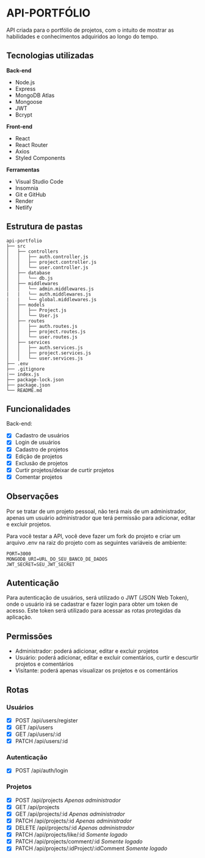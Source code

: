 # API-PORTFÓLIO
API criada para o portfólio de projetos, com o intuito de mostrar as habilidades e conhecimentos adquiridos ao longo do tempo.

## Tecnologias utilizadas

**Back-end**
- Node.js
- Express
- MongoDB Atlas
- Mongoose
- JWT
- Bcrypt

**Front-end**
- React
- React Router
- Axios
- Styled Components

**Ferramentas**
- Visual Studio Code
- Insomnia
- Git e GitHub
- Render
- Netlify

## Estrutura de pastas

```
api-portfolio
├── src
│   ├── controllers
│   │   ├── auth.controller.js
│   │   ├── project.controller.js
│   │   └── user.controller.js
│   ├── database
│   │   └── db.js
│   ├── middlewares
│   │   └── admin.middlewares.js
|   |   └── auth.middlewares.js
|   |   └── global.middlewares.js
│   ├── models
│   │   ├── Project.js
│   │   └── User.js
│   ├── routes
│   │   ├── auth.routes.js
│   │   ├── project.routes.js
│   │   └── user.routes.js
│   ├── services
│   │   ├── auth.services.js
│   │   ├── project.services.js
│   │   └── user.services.js
├── .env
├── .gitignore
|── index.js
├── package-lock.json
├── package.json
└── README.md
```

## Funcionalidades

Back-end:
- [x] Cadastro de usuários
- [x] Login de usuários
- [x] Cadastro de projetos
- [x] Edição de projetos
- [x] Exclusão de projetos
- [x] Curtir projetos/deixar de curtir projetos
- [x] Comentar projetos

## Observações

Por se tratar de um projeto pessoal, não terá mais de um administrador, apenas um usuário administrador que terá permissão para adicionar, editar e excluir projetos.

Para você testar a API, você deve fazer um fork do projeto e criar um arquivo .env na raiz do projeto com as seguintes variáveis de ambiente:

```
PORT=3000
MONGODB_URI=URL_DO_SEU_BANCO_DE_DADOS
JWT_SECRET=SEU_JWT_SECRET
```

## Autenticação

Para autenticação de usuários, será utilizado o JWT (JSON Web Token), onde o usuário irá se cadastrar e fazer login para obter um token de acesso. Este token será utilizado para acessar as rotas protegidas da aplicação.

## Permissões

- Administrador: poderá adicionar, editar e excluir projetos
- Usuário: poderá adicionar, editar e excluir comentários, curtir e descurtir projetos e comentários
- Visitante: poderá apenas visualizar os projetos e os comentários

## Rotas

### Usuários

- [x] POST /api/users/register
- [x] GET /api/users
- [x] GET /api/users/:id
- [x] PATCH /api/users/:id

### Autenticação

- [x] POST /api/auth/login

### Projetos

- [x] POST /api/projects *Apenas administrador*
- [x] GET /api/projects 
- [x] GET /api/projects/:id *Apenas administrador*
- [x] PATCH /api/projects/:id *Apenas administrador*
- [x] DELETE /api/projects/:id *Apenas administrador*
- [x] PATCH /api/projects/like/:id *Somente logado*
- [x] PATCH /api/projects/comment/:id *Somente logado*
- [x] PATCH /api/projects/:idProject/:idComment *Somente logado*
